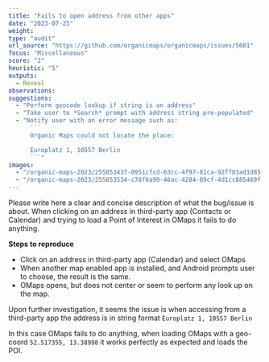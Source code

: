 ```yaml
---
title: "Fails to open address from other apps"
date: "2023-07-25"
weight: 
type: "audit"
url_source: "https://github.com/organicmaps/organicmaps/issues/5601"
focus: "Miscellaneous"
score: "2"
heuristic: "5"
outputs:
  - Reveal
observations:
suggestions:
  - "Perform geocode lookup if string is an address"
  - "Take user to *Search* prompt with address string pre-populated"
  - "Notify user with an error message such as:
      ```
      Organic Maps could not locate the place:

      Europlatz 1, 10557 Berlin
      ```"
images:
  - "/organic-maps-2023/255853437-0951cfcd-63cc-4f97-81ca-92ff03ad1d85.jpg" 
  - "/organic-maps-2023/255853534-c78f6a99-46ac-4284-89cf-4d1cc885469f.jpg" 
---
```


Please write here a clear and concise description of what the bug/issue is about. When clicking on an address in third-party app (Contacts or Calendar) and trying to load a Point of Interest in OMaps it fails to do anything.

**Steps to reproduce**

- Click on an address in third-party app (Calendar) and select OMaps
- When another map enabled app is installed, and Android prompts user to choose, the result is the same.
- OMaps opens, but does not center or seem to perform any look up on the map. 

Upon further investigation, it seems the issue is when accessing from a third-party app the address is in string format `Europlatz 1, 10557 Berlin`

In this case OMaps fails to do anything, when loading OMaps with a geo-coord `52.517355, 13.38998` it works perfectly as expected and loads the POI.
